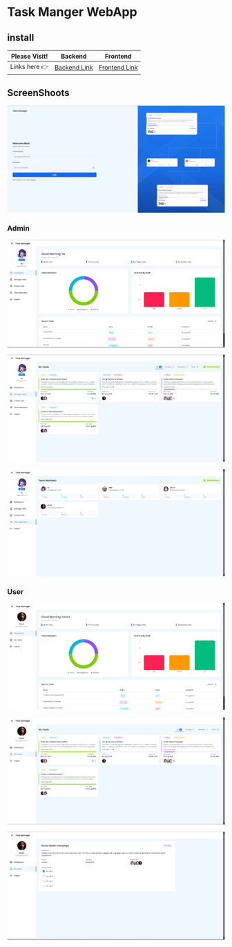 # Task Manger WebApp

## install

| Please Visit! | Backend | Frontend |
|---------------|---------|----------|
| Links here 👉 | [Backend Link](http://localhost:8000) | [Frontend Link](http://localhost:3000) |

## ScreenShoots

![login_page](screenshots/login.png)

### Admin

![admin-dashboard](screenshots/admin/admin-dashboard.png)

![admin-manage-tasks](screenshots/admin/admin-mange-tasks.png)

![admin-team-members](screenshots/admin/admin-team-members.png)

### User

![user-dashboard](screenshots/user/user-dashboard.png)

![user-tasks](screenshots/user/user-tasks.png)

![user-task](screenshots/user/user-task-details.png)
